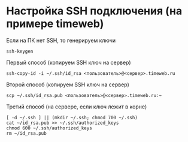 # Настройка SSH подключения (на примере timeweb)

Если на ПК нет SSH, то генерируем ключи

```
ssh-keygen
```

Первый способ (копируем SSH ключ на сервер)

```
ssh-copy-id -i ~/.ssh/id_rsa <пользователь>@<сервер>.timeweb.ru
```

Второй способ (копируем SSH ключ на сервер)

```
scp ~/.ssh/id_rsa.pub <пользователь>@<сервер>.timeweb.ru:~
```

Третий способ (на сервере, если ключ лежит в корне)

```
[ -d ~/.ssh ] || (mkdir ~/.ssh; chmod 700 ~/.ssh)
cat ~/id_rsa.pub >> ~/.ssh/authorized_keys
chmod 600 ~/.ssh/authorized_keys
rm ~/id_rsa.pub
```